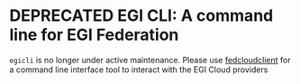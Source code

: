 # DEPRECATED EGI CLI: A command line for EGI Federation

`egicli` is no longer under active maintenance.
Please use [fedcloudclient](https://fedcloudclient.fedcloud.eu/) for a command
line interface tool to interact with the EGI Cloud providers
